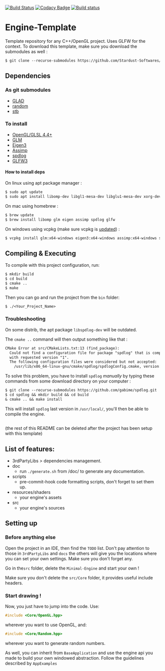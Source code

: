 [![Build Status](https://travis-ci.com/Stardust-Softwares/Engine-Template.svg?branch=master)](https://travis-ci.com/Stardust-Softwares/Engine-Template)
[![Codacy Badge](https://app.codacy.com/project/badge/Grade/cd80344d5a064693bd3bc9e05692b60f)](https://www.codacy.com/gh/Stardust-Softwares/Engine-Template?utm_source=github.com&amp;utm_medium=referral&amp;utm_content=Stardust-Softwares/Engine-Template&amp;utm_campaign=Badge_Grade)
[![Build status](https://ci.appveyor.com/api/projects/status/h6di0wgr2grw75ll?svg=true)](https://ci.appveyor.com/project/DaftMat/engine-template)

# Engine-Template
Template repository for any C++/OpenGL project. Uses GLFW for the context.
To download this template, make sure you download the submodules as well :
```txt
$ git clone --recurse-submodules https://github.com/Stardust-Softwares/Engine-Template.git
```

## Dependencies

### As git submodules
 - [GLAD](https://github.com/Stardust-Softwares/GLAD-Includes)
 - [random](https://github.com/effolkronium/random)
 - [stb](https://github.com/nothings/stb)

### To install
 - [OpenGL/GLSL 4.4+](https://www.opengl.org/)
 - [GLM](https://github.com/g-truc/glm)
 - [Eigen3](https://eigen.tuxfamily.org/dox/)
 - [Assimp](https://github.com/assimp/assimp)
 - [spdlog](https://github.com/gabime/spdlog)
 - [GLFW3](https://github.com/glfw/glfw)
 
#### How to install deps
On linux using apt package manager :
```txt
$ sudo apt update
$ sudo apt install libomp-dev libgl1-mesa-dev libglu1-mesa-dev xorg-dev libxrandr-dev libxcb-randr0-dev libxinerama-dev libglm-dev libassimp-dev libeigen3-dev libglew-dev libglfw3-dev
```
On mac using homebrew :
```txt
$ brew update
$ brew install libomp glm eigen assimp spdlog glfw
```
On windows using vcpkg (make sure vcpkg is [updated](https://vcpkg.readthedocs.io/en/latest/about/faq/#how-do-i-update-libraries)) :
```txt
$ vcpkg install glm:x64-windows eigen3:x64-windows assimp:x64-windows spdlog:x64-windows glfw3:x64-windows
```

## Compiling & Executing
To compile with this project configuration, run:
```txt
$ mkdir build
$ cd build
$ cmake ..
$ make
```
Then you can go and run the project from the `bin` folder:
```txt 
$ ./<Your_Project_Name>
```

### Troubleshooting
On some distrib, the apt package `libspdlog-dev` will be outdated. 

The `cmake ..` command will then output something like that :
```txt
CMake Error at src/CMakeLists.txt:13 (find_package):
  Could not find a configuration file for package "spdlog" that is compatible
  with requested version "1".
  The following configuration files were considered but not accepted:
    /usr/lib/x86_64-linux-gnu/cmake/spdlog/spdlogConfig.cmake, version: 0.16.2
```
To solve this problem, you have to install `spdlog` *manually* by typing these commands from some download directory on your computer :
```txt
$ git clone --recurse-submodules https://github.com/gabime/spdlog.git
$ cd spdlog && mkdir build && cd build
& cmake .. && make install
```
This will install `spdlog` last version in `/usr/local/`, you'll then be able to compile the engine.
##


(the rest of this README can be deleted after the project has been setup with this template)
## List of features:
 - 3rdPartyLibs *>* dependencies management.
 - doc
   - run `./generate.sh` from /doc/ to generate any documentation.
 - scripts
   - pre-commit-hook code formatting scripts, don't forget to set them up.
 - resources/shaders
   - your engine's assets
 - src
   - your engine's sources
   
## Setting up

### Before anything else

Open the project in an IDE, then find the `TODO` list. Don't pay attention to those in `3rdPartyLibs` and `docs` the others will give you the locations where you can set your own settings. Make sure you don't forget any.

Go in the`src` folder, delete the `Minimal-Engine` and start your own !

Make sure you don't delete the `src/Core` folder, it provides useful include headers.

### Start drawing !

Now, you just have to jump into the code. Use:
```cpp
#include <Core/OpenGL.hpp>
```
wherever you want to use OpenGL, and:
```cpp
#include <Core/Random.hpp>
```
wherever you want to generate random numbers.

As well, you can inherit from `BaseApplication` and use the engine api you made to build your own windowed abstraction. Follow the guidelines described by `AppExamples`
